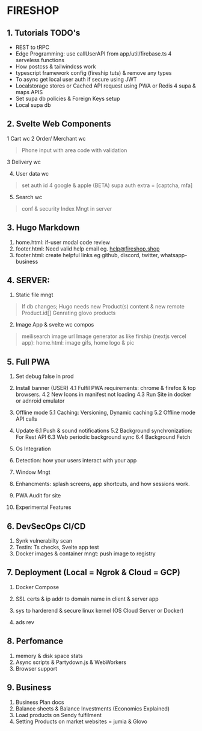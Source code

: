 # FIRESHOP

## 1. Tutorials TODO's

- REST to tRPC
- Edge Programming: use callUserAPI from app/util/firebase.ts 4 serveless functions
- How postcss & tailwindcss work
- typescript framework config (fireship tuts) & remove any types
- To async get local user auth if secure using JWT
- Localstorage stores or Cached API request using PWA or Redis 4 supa & maps APIS
- Set supa db policies & Foreign Keys setup
- Local supa db

## 2. Svelte Web Components

1 Cart wc
2 Order/ Merchant wc

> Phone input with area code with validation

3 Delivery wc

4.  User data wc

> set auth id 4 google & apple
> (BETA) supa auth extra = [captcha, mfa]

5. Search wc

> conf & security
> Index Mngt in server

## 3. Hugo Markdown

1. home.html: if-user modal code review
1. footer.html: Need valid help email eg. help@fireshop.shop
1. footer.html: create helpful links eg github, discord, twitter, whatsapp-business

## 4. SERVER:

1. Static file mngt

> If db changes; Hugo needs new Product(s) content & new remote Product.id[]
> Genrating glovo products

2. Image App & svelte wc compos

> meilisearch image url
> Image generator as like firship (nextjs vercel app): home.html: image gifs, home logo & pic

## 5. Full PWA

1.  Set debug false in prod

2.  Install banner (USER)
    4.1 Fulfil PWA requirements: chrome & firefox & top browsers.
    4.2 New Icons in manifest not loading
    4.3 Run Site in docker or adnroid emulator
3.  Offline mode
    5.1 Caching: Versioning, Dynamic caching
    5.2 Offline mode API calls

4.  Update
    6.1 Push & sound notifications
    5.2 Background synchronization: For Rest API
    6.3 Web periodic background sync
    6.4 Background Fetch
5.  Os Integration
6.  Detection: how your users interact with your app
7.  Window Mngt
8.  Enhancments: splash screens, app shortcuts, and how sessions work.
9.  PWA Audit for site
10. Experimental Features

## 6. DevSecOps CI/CD

1. Synk vulnerabilty scan
2. Testin: Ts checks, Svelte app test
3. Docker images & container mngt: push image to registry

## 7. Deployment (Local = Ngrok & Cloud = GCP)

1. Docker Compose
2. SSL certs & ip addr to domain name in client & server app

3. sys to harderend & secure linux kernel (OS Cloud Server or Docker)
4. ads rev

## 8. Perfomance

1. memory & disk space stats
2. Async scripts & Partydown.js & WebWorkers
3. Browser support

## 9. Business

1. Business Plan docs
2. Balance sheets & Balance Investments (Economics Explained)
3. Load products on Sendy fulfilment
4. Setting Products on market websites = jumia & Glovo
